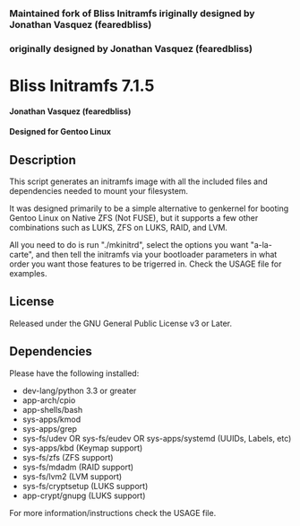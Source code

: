 ### Maintained fork of Bliss Initramfs iriginally designed by Jonathan Vasquez (fearedbliss)
### originally designed by Jonathan Vasquez (fearedbliss)

# Bliss Initramfs 7.1.5
#### Jonathan Vasquez (fearedbliss)
#### Designed for Gentoo Linux

## Description

This script generates an initramfs image with all the included files and
dependencies needed to mount your filesystem.

It was designed primarily to be a simple alternative to genkernel
for booting Gentoo Linux on Native ZFS (Not FUSE), but it supports a few
other combinations such as LUKS, ZFS on LUKS, RAID, and LVM.

All you need to do is run "./mkinitrd", select the options you want "a-la-carte",
and then tell the initramfs via your bootloader parameters in what order you
want those features to be trigerred in. Check the USAGE file for examples.

## License

Released under the GNU General Public License v3 or Later.

## Dependencies

Please have the following installed:

- dev-lang/python 3.3 or greater
- app-arch/cpio
- app-shells/bash
- sys-apps/kmod
- sys-apps/grep
- sys-fs/udev OR sys-fs/eudev OR sys-apps/systemd (UUIDs, Labels, etc)
- sys-apps/kbd (Keymap support)
- sys-fs/zfs (ZFS support)
- sys-fs/mdadm (RAID support)
- sys-fs/lvm2 (LVM support)
- sys-fs/cryptsetup (LUKS support)
- app-crypt/gnupg (LUKS support)

For more information/instructions check the USAGE file.
